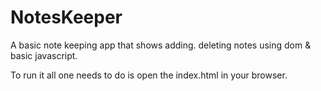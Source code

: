 NotesKeeper
===========

A basic note keeping app that shows adding. deleting notes using dom & basic javascript.


To run it all one needs to do is open the index.html in your browser.



